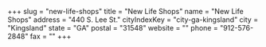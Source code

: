 +++
slug = "new-life-shops"
title = "New Life Shops"
name = "New Life Shops"
address = "440 S. Lee St."
cityIndexKey = "city-ga-kingsland"
city = "Kingsland"
state = "GA"
postal = "31548"
website = ""
phone = "912-576-2848"
fax = ""
+++
